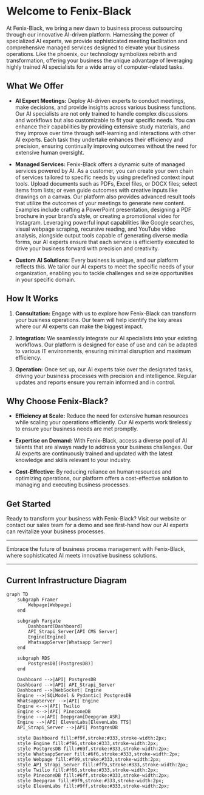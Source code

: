 # Welcome to Fenix-Black

At Fenix-Black, we bring a new dawn to business process outsourcing through our innovative AI-driven platform. Harnessing the power of specialized AI experts, we provide sophisticated meeting facilitation and comprehensive managed services designed to elevate your business operations. Like the phoenix, our technology symbolizes rebirth and transformation, offering your business the unique advantage of leveraging highly trained AI specialists for a wide array of computer-related tasks.

## What We Offer

- **AI Expert Meetings:** Deploy AI-driven experts to conduct meetings, make decisions, and provide insights across various business functions. Our AI specialists are not only trained to handle complex discussions and workflows but also customizable to fit your specific needs. You can enhance their capabilities by providing extensive study materials, and they improve over time through self-learning and interactions with other AI experts. Each task they undertake enhances their efficiency and precision, ensuring continually improving outcomes without the need for extensive human oversight.

- **Managed Services:** Fenix-Black offers a dynamic suite of managed services powered by AI. As a customer, you can create your own chain of services tailored to specific needs by using predefined context input tools. Upload documents such as PDFs, Excel files, or DOCX files; select items from lists; or even guide outcomes with creative inputs like drawings on a canvas. Our platform also provides advanced result tools that utilize the outcomes of your meetings to generate new content. Examples include crafting a PowerPoint presentation, designing a PDF brochure in your brand’s style, or creating a promotional video for Instagram. Leveraging powerful input capabilities like Google searches, visual webpage scraping, recursive reading, and YouTube video analysis, alongside output tools capable of generating diverse media forms, our AI experts ensure that each service is efficiently executed to drive your business forward with precision and creativity.

- **Custom AI Solutions:** Every business is unique, and our platform reflects this. We tailor our AI experts to meet the specific needs of your organization, enabling you to tackle challenges and seize opportunities in your specific domain.

## How It Works

1. **Consultation:** Engage with us to explore how Fenix-Black can transform your business operations. Our team will help identify the key areas where our AI experts can make the biggest impact.

2. **Integration:** We seamlessly integrate our AI specialists into your existing workflows. Our platform is designed for ease of use and can be adapted to various IT environments, ensuring minimal disruption and maximum efficiency.

3. **Operation:** Once set up, our AI experts take over the designated tasks, driving your business processes with precision and intelligence. Regular updates and reports ensure you remain informed and in control.

## Why Choose Fenix-Black?

- **Efficiency at Scale:** Reduce the need for extensive human resources while scaling your operations efficiently. Our AI experts work tirelessly to ensure your business needs are met promptly.

- **Expertise on Demand:** With Fenix-Black, access a diverse pool of AI talents that are always ready to address your business challenges. Our AI experts are continuously trained and updated with the latest knowledge and skills relevant to your industry.

- **Cost-Effective:** By reducing reliance on human resources and optimizing operations, our platform offers a cost-effective solution to managing and executing business processes.

## Get Started

Ready to transform your business with Fenix-Black? Visit our website or contact our sales team for a demo and see first-hand how our AI experts can revitalize your business processes.

---

Embrace the future of business process management with Fenix-Black, where sophisticated AI meets innovative business solutions.

---
## Current Infrastructure Diagram
```mermaid
graph TD
    subgraph Framer
        Webpage[Webpage]
    end

    subgraph Fargate
        Dashboard[Dashboard]
        API_Strapi_Server[API CMS Server]
        Engine[Engine]
        WhatsappServer[Whatsapp Server]
    end

    subgraph RDS
        PostgresDB[(PostgresDB)]
    end

    Dashboard -->|API| PostgresDB
    Dashboard -->|API| API_Strapi_Server
    Dashboard -->|WebSocket| Engine
    Engine -->|SQLModel & Pydantic| PostgresDB
    WhatsappServer -->|API| Engine
    Engine <-->|API| Twilio
    Engine <-->|API| PineconeDB
    Engine -->|API| Deepgram[Deepgram ASR]
    Engine -->|API| ElevenLabs[ElevenLabs TTS]
    API_Strapi_Server -->|API| PostgresDB

    style Dashboard fill:#f9f,stroke:#333,stroke-width:2px;
    style Engine fill:#f96,stroke:#333,stroke-width:2px;
    style PostgresDB fill:#69f,stroke:#333,stroke-width:2px;
    style WhatsappServer fill:#6f6,stroke:#333,stroke-width:2px;
    style Webpage fill:#f99,stroke:#333,stroke-width:2px;
    style API_Strapi_Server fill:#ff9,stroke:#333,stroke-width:2px;
    style Twilio fill:#f66,stroke:#333,stroke-width:2px;
    style PineconeDB fill:#6ff,stroke:#333,stroke-width:2px;
    style Deepgram fill:#9f9,stroke:#333,stroke-width:2px;
    style ElevenLabs fill:#9ff,stroke:#333,stroke-width:2px;
```